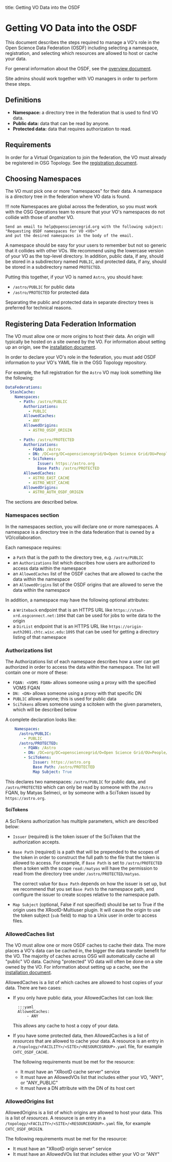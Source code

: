 title: Getting VO Data into the OSDF

Getting VO Data into the OSDF
======================================

This document describes the steps required to manage a VO's role
in the Open Science Data Federation (OSDF) including selecting a namespace, registration,
and selecting which resources are allowed to host or cache your data.

For general information about the OSDF, see the [overview document](overview.md).

Site admins should work together with VO managers in order to perform these steps.


Definitions
-----------

- **Namespace:** a directory tree in the federation that is used to find VO data.
- **Public data:** data that can be read by anyone.
- **Protected data:** data that requires authorization to read.


Requirements
------------

In order for a Virtual Organization to join the federation, the VO must already be registered in OSG Topology.
See the [registration document](../../common/registration.md#registering-virtual-organizations).



Choosing Namespaces
-------------------

The VO must pick one or more "namespaces" for their data.
A namespace is a directory tree in the federation where VO data is found.

!!! note
    Namespaces are global across the federation, so you must work with the OSG Operations team
    to ensure that your VO's namespaces do not collide with those of another VO.
    
    Send an email to help@opensciencegrid.org with the following subject:
    "Requesting OSDF namespaces for VO <VO>"
    and put the desired namespaces in the body of the email.

A namespace should be easy for your users to remember but not so generic that it collides with other VOs.
We recommend using the lowercase version of your VO as the top-level directory.
In addition, public data, if any, should be stored in a subdirectory named `PUBLIC`,
and protected data, if any, should be stored in a subdirectory named `PROTECTED`.

Putting this together, if your VO is named `Astro`, you should have:

- `/astro/PUBLIC` for public data
- `/astro/PROTECTED` for protected data

Separating the public and protected data in separate directory trees is preferred for technical reasons.


Registering Data Federation Information
---------------------------------------

The VO must allow one or more origins to host their data.
An origin will typically be hosted on a site owned by the VO.
For information about setting up an origin, see the [installation document](install-origin.md).

In order to declare your VO's role in the federation,
you must add OSDF information to your VO's YAML file in the OSG Topology repository.

For example, the full registration for the `Astro` VO may look something like the following:

```yaml
DataFederations:
  StashCache:
    Namespaces:
      - Path: /astro/PUBLIC
        Authorizations:
          - PUBLIC
        AllowedCaches:
          - ANY
        AllowedOrigins:
          - ASTRO_OSDF_ORIGIN
          
      - Path: /astro/PROTECTED
        Authorizations:
          - FQAN: /Astro
          - DN: /DC=org/DC=opensciencegrid/O=Open Science Grid/OU=People/CN=Matyas Selmeci
          - SciTokens:
              Issuer: https://astro.org
              Base Path: /astro/PROTECTED
        AllowedCaches:
          - ASTRO_EAST_CACHE
          - ASTRO_WEST_CACHE
        AllowedOrigins:
          - ASTRO_AUTH_OSDF_ORIGIN

```

The sections are described below.


### Namespaces section

In the namespaces section, you will declare one or more namespaces.
A namespace is a directory tree in the data federation that is owned by a VO/collaboration.

Each namespace requires:
- a `Path` that is the path to the directory tree, e.g. `/astro/PUBLIC`
- an `Authorizations` list which describes how users are authorized to access data within the namespace
- an `AllowedCaches` list of the OSDF caches that are allowed to cache the data within the namespace
- an `AllowedOrigins` list of the OSDF origins that are allowed to serve the data within the namespace

In addition, a namespace may have the following optional attributes:
- a `Writeback` endpoint that is an HTTPS URL like `https://stash-xrd.osgconnect.net:1094`
  that can be used for jobs to write data to the origin
- a `DirList` endpoint that is an HTTPS URL like `https://origin-auth2001.chtc.wisc.edu:1095`
  that can be used for getting a directory listing of that namespace

### Authorizations list

The Authorizations list of each namespace describes how a user can get authorized in order to access the data within the namespace.
The list will contain one or more of these:

- `FQAN: <VOMS FQAN>` allows someone using a proxy with the specified VOMS FQAN
- `DN: <DN>` allows someone using a proxy with that specific DN
- `PUBLIC` allows anyone; this is used for public data
- `SciTokens` allows someone using a scitoken with the given parameters, which will be described below

A complete declaration looks like:
```yaml
    Namespaces:
      /astro/PUBLIC:
        - PUBLIC
      /astro/PROTECTED:
        - FQAN: /Astro
        - DN: /DC=org/DC=opensciencegrid/O=Open Science Grid/OU=People/CN=Matyas Selmeci
        - SciTokens:
            Issuer: https://astro.org
            Base Path: /astro/PROTECTED
            Map Subject: True
```

This declares two namespaces: `/astro/PUBLIC` for public data, and `/astro/PROTECTED`
which can only be read by someone with the `/Astro` FQAN, by Matyas Selmeci,
or by someone with a SciToken issued by `https://astro.org`.


#### SciTokens

A SciTokens authorization has multiple parameters, which are described below:

- `Issuer` (required) is the token issuer of the SciToken that the authorization accepts.
  
- `Base Path` (required) is a path that will be prepended to the scopes of the token in order to
  construct the full path to the file that the token is allowed to access.
  For example, if `Base Path` is set to `/astro/PROTECTED` then a token with the scope `read:/matyas`
  will have the permission to read from the directory tree under `/astro/PROTECTED/matyas`.
  
  The correct value for `Base Path` depends on how the issuer is set up, but we recommend that you set
  `Base Path` to the namespace path, and configure the issuer to create scopes relative to the namespace path.

<!--
- `Restricted Path` (optional) is a hack for a specific VO and shouldn't be used by anyone else
-->

- `Map Subject` (optional, False if not specified) should be set to True if the origin uses the XRootD-Multiuser plugin.
  It will cause the origin to use the token subject (`sub` field) to map to a Unix user in order to access files.


### AllowedCaches list

The VO must allow one or more OSDF caches to cache their data.
The more places a VO's data can be cached in, the bigger the data transfer benefit for the VO.
The majority of caches across OSG will automatically cache all "public" VO data.
Caching "protected" VO data will often be done on a site owned by the VO.
For information about setting up a cache, see the [installation document](install-cache.md).

AllowedCaches is a list of which caches are allowed to host copies of your data.
There are two cases:

- If you only have public data, your AllowedCaches list can look like:

        :::yaml
        AllowedCaches:
            - ANY

   This allows any cache to host a copy of your data.

- If you have some protected data, then AllowedCaches is a list of _resources_ that are allowed to cache your data.
   A resource is an entry in a `/topology/<FACILITY>/<SITE>/<RESOURCEGROUP>.yaml` file,
   for example `CHTC_OSDF_CACHE`.

   The following requirements must be met for the resource:

   - It must have an "XRootD cache server" service
   - It must have an AllowedVOs list that includes either your VO, "ANY", or "ANY_PUBLIC"
   - It must have a DN attribute with the DN of its host cert


### AllowedOrigins list

AllowedOrigins is a list of which origins are allowed to host your data.
This is a list of _resources_.
A resource is an entry in a `/topology/<FACILITY>/<SITE>/<RESOURCEGROUP>.yaml` file,
for example `CHTC_OSDF_ORIGIN`.

The following requirements must be met for the resource:

- It must have an "XRootD origin server" service
- It must have an AllowedVOs list that includes either your VO or "ANY"
